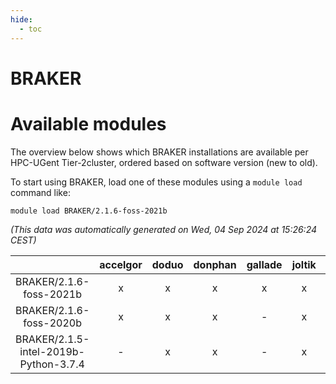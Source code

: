```yaml
---
hide:
  - toc
---
```


BRAKER
======

# Available modules


The overview below shows which BRAKER installations are available per HPC-UGent Tier-2cluster, ordered based on software version (new to old).

To start using BRAKER, load one of these modules using a `module load` command like:

```shell
module load BRAKER/2.1.6-foss-2021b
```

*(This data was automatically generated on Wed, 04 Sep 2024 at 15:26:24 CEST)*  

| |accelgor|doduo|donphan|gallade|joltik|shinx|skitty|
| :---: | :---: | :---: | :---: | :---: | :---: | :---: | :---: |
|BRAKER/2.1.6-foss-2021b|x|x|x|x|x|-|x|
|BRAKER/2.1.6-foss-2020b|x|x|x|-|x|-|x|
|BRAKER/2.1.5-intel-2019b-Python-3.7.4|-|x|x|-|x|-|x|

